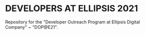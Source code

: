 # DEVELOPERS AT ELLIPSIS 2021
Repository for the "Developer Outreach Program at Ellipsis Digital Company" ~ "DOP@E21".
